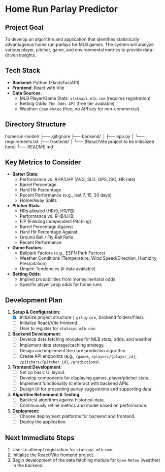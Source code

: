 # Home Run Parlay Predictor

## Project Goal
To develop an algorithm and application that identifies statistically advantageous home run parlays for MLB games. The system will analyze various player, pitcher, game, and environmental metrics to provide data-driven insights.

## Tech Stack
- **Backend**: Python (Flask/FastAPI)
- **Frontend**: React with Vite
- **Data Sources**:
    - MLB Player/Game Stats: `statsapi.mlb.com` (requires registration)
    - Betting Odds: `The Odds API` (free tier available)
    - Weather: `Open-Meteo` (free, no API key for non-commercial)

## Directory Structure
homerun-model/
├── .gitignore
├── backend/
│   ├── app.py
│   └── requirements.txt
├── frontend/
│   └── (React/Vite project to be initialized here)
└── README.md

## Key Metrics to Consider
- **Batter Stats**:
    - Performance vs. RHP/LHP (AVG, SLG, OPS, ISO, HR rate)
    - Barrel Percentage
    - Hard Hit Percentage
    - Recent Performance (e.g., last 7, 15, 30 days)
    - Home/Away Splits
- **Pitcher Stats**:
    - HRs allowed (HR/9, HR/FB)
    - Performance vs. RHB/LHB
    - FIP (Fielding Independent Pitching)
    - Barrel Percentage Against
    - Hard Hit Percentage Against
    - Ground Ball / Fly Ball Ratio
    - Recent Performance
- **Game Factors**:
    - Ballpark Factors (e.g., ESPN Park Factors)
    - Weather Conditions (Temperature, Wind Speed/Direction, Humidity, Precipitation)
    - Umpire Tendencies (if data available)
- **Betting Odds**:
    - Implied probabilities from moneyline/total odds
    - Specific player prop odds for home runs

## Development Plan
1.  **Setup & Configuration**:
    *   [x] Initialize project structure (`.gitignore`, backend folders/files).
    *   [ ] Initialize React/Vite frontend.
    *   [ ] User to register for `statsapi.mlb.com`.
2.  **Backend Development**:
    *   [ ] Develop data fetching modules for MLB stats, odds, and weather.
    *   [ ] Implement data storage/caching strategy.
    *   [ ] Design and implement the core prediction algorithm.
    *   [ ] Create API endpoints (e.g., `/games`, `/players/{player_id}`, `/pitchers/{pitcher_id}`, `/predictions`).
3.  **Frontend Development**:
    *   [ ] Set up basic UI layout.
    *   [ ] Develop components for displaying games, player/pitcher stats.
    *   [ ] Implement functionality to interact with backend APIs.
    *   [ ] Design UI for presenting parlay suggestions and supporting data.
4.  **Algorithm Refinement & Testing**:
    *   [ ] Backtest algorithm against historical data.
    *   [ ] Continuously refine metrics and model based on performance.
5.  **Deployment**:
    *   [ ] Choose deployment platforms for backend and frontend.
    *   [ ] Deploy the application.

## Next Immediate Steps
1.  User to attempt registration for `statsapi.mlb.com`.
2.  Initialize the React/Vite frontend project.
3.  Begin development of the data fetching module for `Open-Meteo` (weather) in the backend.
